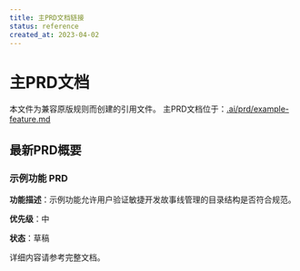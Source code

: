 ```yaml
---
title: 主PRD文档链接
status: reference
created_at: 2023-04-02
---
```


# 主PRD文档

本文件为兼容原版规则而创建的引用文件。
主PRD文档位于：[.ai/prd/example-feature.md](.ai/prd/example-feature.md)

## 最新PRD概要

### 示例功能 PRD

**功能描述**：示例功能允许用户验证敏捷开发故事线管理的目录结构是否符合规范。

**优先级**：中

**状态**：草稿

详细内容请参考完整文档。

